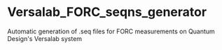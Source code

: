 # Versalab_FORC_seqns_generator
 Automatic generation of .seq files for FORC measurements on Quantum Design's Versalab system
